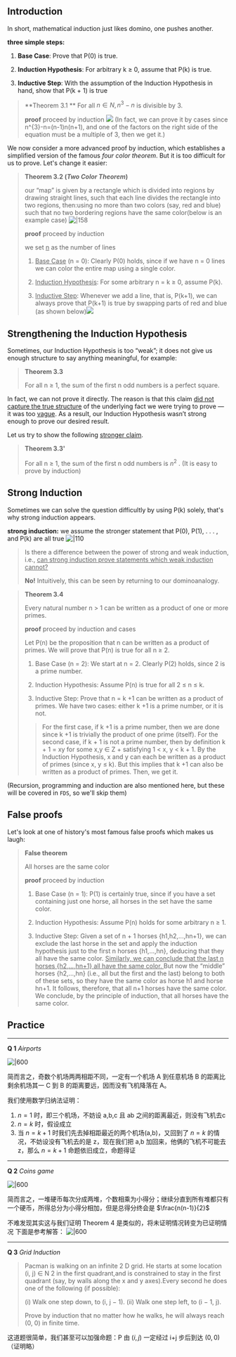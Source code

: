 ## Introduction

In short, mathematical induction just likes domino, one pushes another.

**three simple steps:**

1. **Base Case**: Prove that P(0) is true. 

2. **Induction Hypothesis**: For arbitrary k ≥ 0, assume that P(k) is true.

3. **Inductive Step**: With the assumption of the Induction Hypothesis in hand, show that P(k + 1) is true

> **Theorem 3.1
> **
> For all $n\in N, n^{3}-n$ is divisible by 3.
> 
> **proof** proceed by induction
> ![](attachments/02-Mathematical%20Induction.png)
> (In fact, we can prove it by cases since n^{3}-n=(n-1)n(n+1), and one of the factors on the right side of the equation must be a multiple of 3, then we get it.)

We now consider a more advanced proof by induction, which establishes a simplified version of the famous _four color theorem_. But it is too difficult for us to prove. Let's change it easier:

> **Theorem 3.2 (_Two Color Theorem_)**
> 
>  our “map” is given by a rectangle which is divided into regions by drawing straight lines, such that each line divides the rectangle into two regions, then:using no more than two colors (say, red and blue) such that no two bordering regions have the same color(below is an example case)
> ![|158](attachments/02-Mathematical%20Induction-1.png)
>
> **proof** proceed by induction
> 
> we set <u>n</u> as the number of lines
> 
> 1. <u>Base Case</u> (n = 0):  Clearly P(0) holds, since if we have n = 0 lines we can color the entire map using a single color.
>
> 2. <u>Induction Hypothesis</u>:  For some arbitrary n = k ≥ 0, assume P(k).
> 
> 3. <u>Inductive Step</u>: Whenever we add a line, that is, P(k+1), we can always prove that P(k+1) is true by swapping parts of red and blue (as shown below)![](attachments/02-Mathematical%20Induction-2.png)

## Strengthening the Induction Hypothesis

Sometimes, our Induction Hypothesis is too “weak”; it does not give us enough structure to say anything meaningful, for example:
> **Theorem 3.3**
> 
> For all n ≥ 1, the sum of the first n odd numbers is a perfect square.

In fact, we can not prove it directly. The reason is that this claim <u>did not capture the true structure</u> of the underlying fact we were trying to prove — it was too <u>vague</u>. As a result, our Induction Hypothesis wasn’t strong enough to prove our desired result.

Let us try to show the following <u>stronger claim</u>. 
> **Theorem 3.3'** 
> 
> For all n ≥ 1, the sum of the first n odd numbers is $n^{2}$ .
> (It is easy to prove by induction)

## Strong Induction

Sometimes we can solve the question difficultly by using P(k) solely, that's why strong induction appears.

**strong induction:** we assume the stronger statement that P(0), P(1), . . . , and P(k) are all true  ![|110](attachments/02-Mathematical%20Induction-3.png)

> Is there a difference between the power of strong and weak induction, i.e., <u>can strong induction prove statements which weak induction cannot?</u>
> 
> **No!** Intuitively, this can be seen by returning to our dominoanalogy.

> **Theorem 3.4** 
> 
> Every natural number n > 1 can be written as a product of one or more primes.
> 
> **proof** proceed by induction and cases
> 
> Let P(n) be the proposition that n can be written as a product of primes. We will prove that P(n) is true for all n ≥ 2. 
> 
> 1. Base Case (n = 2): We start at n = 2. Clearly P(2) holds, since 2 is a prime number. 
> 
> 2. Induction Hypothesis: Assume P(n) is true for all 2 ≤ n ≤ k.
>
> 3. Inductive Step: Prove that n = k +1 can be written as a product of primes. We have two cases: either k +1 is a prime number, or it is not.
>> For the first case, if k +1 is a prime number, then we are done since k +1 is trivially the product of one prime (itself). 
>> For the second case, if k + 1 is not a prime number, then by definition k + 1 = xy for some x,y ∈ Z + satisfying 1 < x, y < k + 1. By the Induction Hypothesis, x and y can each be written as a product of primes (since x, y ≤ k). But this implies that k +1 can also be written as a product of primes.
> Then, we get it.

(Recursion, programming and induction are also mentioned here, but these will be covered in `FDS`, so we'll skip them)

## False proofs

Let's look at one of history's most famous false proofs which makes us laugh:

> **False theorem**
> 
> All horses are the same color
> 
> **proof** proceed by induction
> 
> 1. Base Case (n = 1): P(1) is certainly true, since if you have a set containing just one horse, all horses in the set have the same color.
> 
> 2. Induction Hypothesis: Assume P(n) holds for some arbitrary n ≥ 1. 
> 
> 3. Inductive Step: Given a set of n + 1 horses {h1,h2,...,hn+1}, we can exclude the last horse in the set and apply the induction hypothesis just to the first n horses {h1,...,hn}, deducing that they all have the same color. <u>Similarly, we can conclude that the last n horses {h2,...,hn+1} all have the same color. </u>But now the “middle” horses {h2,...,hn} (i.e., all but the first and the last) belong to both of these sets, so they have the same color as horse h1 and horse hn+1. It follows, therefore, that all n+1 horses have the same color. We conclude, by the principle of induction, that all horses have the same color.

## Practice

---

**Q 1** _Airports_

![|600](attachments/03-Mathematical%20Induction.png)

简而言之，奇数个机场两两相距不同，一定有一个机场 A 到任意机场 B 的距离比剩余机场其一 C 到 B 的距离要远，因而没有飞机降落在 A。

我们使用数学归纳法证明：

1. $n=1$ 时，即三个机场，不妨设 a,b,c 且 ab 之间的距离最近，则没有飞机去c
2. $n=k$ 时，假设成立
3. 当 $n=k+1$ 时我们先去掉相距最近的两个机场(a,b)，又回到了 $n=k$ 的情况，不妨设没有飞机去的是 z，现在我们把 a,b 加回来，他俩的飞机不可能去 z，那么 $n = k+1$ 命题依旧成立，命题得证
---
**Q 2** _Coins game_

![|600](attachments/03-Mathematical%20Induction-1.png)

简而言之，一堆硬币每次分成两堆，个数相乘为小得分；继续分直到所有堆都只有一个硬币，所得总分为小得分相加，但是总得分终会是 $\frac{n(n-1)}{2}$ 

不难发现其实这与我们证明 Theorem 4 是类似的，将未证明情况转变为已证明情况
下面是参考解答：
![|600](attachments/03-Mathematical%20Induction-2.png)

---

**Q 3** _Grid Induction_

> Pacman is walking on an infinite 2 D grid. He starts at some location (i, j) ∈ N 2 in the first quadrant,and is constrained to stay in the first quadrant (say, by walls along the x and y axes).Every second he does one of the following (if possible):
> 
> (i) Walk one step down, to (i, j − 1).
> (ii) Walk one step left, to (i − 1, j).
> 
> Prove by induction that no matter how he walks, he will always reach (0, 0) in finite time.

这道题很简单，我们甚至可以加强命题：P 由 $(i, j)$ 一定经过 i+j 步后到达 $(0,0)$ （证明略）